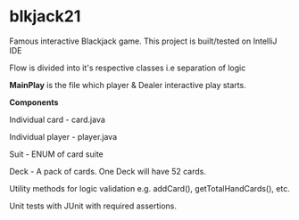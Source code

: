 # blkjack21
Famous interactive Blackjack game. This project is built/tested on IntelliJ IDE

Flow is divided into it's respective classes i.e separation of logic

**MainPlay** is the file which player & Dealer interactive play starts.

**Components** 

Individual card - card.java

Individual player - player.java

Suit - ENUM of card suite

Deck - A pack of cards. One Deck will have 52 cards.

Utility methods for logic validation e.g. addCard(), getTotalHandCards(), etc.

<TODO> Unit tests with JUnit with required assertions.
  
  
